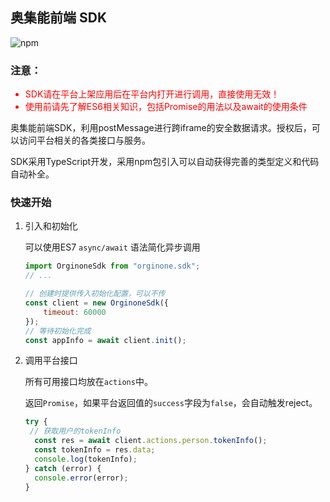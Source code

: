 ## 奥集能前端 SDK

![npm](https://img.shields.io/npm/v/orginone.sdk?color=green)


### 注意：
<div style="color:red">
<ul>
<li>SDK请在平台上架应用后在平台内打开进行调用，直接使用无效！</li>
<li>使用前请先了解ES6相关知识，包括<c>Promise</c>的用法以及await的使用条件</li>
</ul>
</div>

奥集能前端SDK，利用postMessage进行跨iframe的安全数据请求。授权后，可以访问平台相关的各类接口与服务。

SDK采用TypeScript开发，采用npm包引入可以自动获得完善的类型定义和代码自动补全。
### 快速开始

1. 引入和初始化

    可以使用ES7 `async/await` 语法简化异步调用
    ```javascript
    import OrginoneSdk from "orginone.sdk";
    // ...

    // 创建时提供传入初始化配置，可以不传
    const client = new OrginoneSdk({
        timeout: 60000
    });
    // 等待初始化完成
    const appInfo = await client.init();
    ```

2. 调用平台接口

    所有可用接口均放在`actions`中。
 
    返回`Promise`，如果平台返回值的`success`字段为`false`，会自动触发reject。
 
    ```javascript
    try {
     // 获取用户的tokenInfo
      const res = await client.actions.person.tokenInfo();
      const tokenInfo = res.data;
      console.log(tokenInfo);
    } catch (error) {
      console.error(error);
    }
    ```
